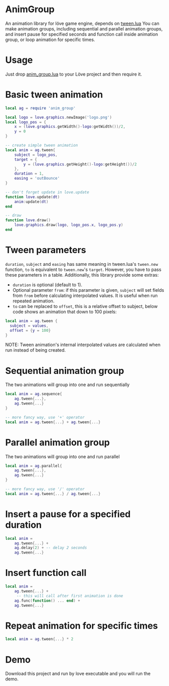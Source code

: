 # AnimGroup
An animation library for löve game engine, depends on [tween.lua](https://github.com/kikito/tween.lua)
You can make animation groups, including sequential and parallel animation groups, 
and insert pause for specified seconds and function call inside animation group, or loop animation for specific times.

# Usage
Just drop [anim_group.lua](https://github.com/Moligaloo/AnimGroup/blob/master/anim_group.lua) to your Löve project and then require it.

# Basic tween animation

```lua
local ag = require 'anim_group'

local logo = love.graphics.newImage('logo.png')
local logo_pos = {
	x = (love.graphics.getWidth()-logo:getWidth())/2,
	y = 0
}

-- create simple tween animation
local anim = ag.tween{
	subject = logo_pos,
	target = {
		y = (love.graphics.getHeight()-logo:getHeight())/2
	},
	duration = 1, 
	easing = 'outBounce'
}

-- don't forget update in love.update
function love.update(dt)
	anim:update(dt)
end

-- draw
function love.draw()
	love.graphics.draw(logo, logo_pos.x, logo_pos.y)
end

```

# Tween parameters
`duration`, `subject` and `easing` has same meaning in tween.lua's `tween.new` function, `to` is equivalent to `tween.new`'s `target`. However, you have to pass these parameters in a table. Additionally, this library provide some extras:
 * `duration` is optional (default to 1). 
 * Optional parameter `from`: if this parameter is given, `subject` will set fields from `from` before calculating interpolated values. It is useful when run repeated animation.
 * `to` can be replaced to `offset`, this is a relative offset to subject, below code shows an animation that down to 100 pixels:
```lua
local anim = ag.tween {
  subject = values,
  offset = {y = 100}
}
```

NOTE: Tween animation's internal interpolated values are calculated when run instead of being created.

# Sequential animation group

The two animations will group into one and run sequentially
```lua
local anim = ag.sequence{
	ag.tween{...}, 
	ag.tween{...}
}

-- more fancy way, use '+' operator
local anim = ag.tween{...} + ag.tween{...}

```

# Parallel animation group
The two animations will group into one and run parallel
```lua
local anim = ag.parallel{
	ag.tween{...}, 
	ag.tween{...}
}

-- more fancy way, use '/' operator
local anim = ag.tween{...} / ag.tween{...}
```

# Insert a pause for a specified duration
```lua
local anim = 
	ag.tween{...} + 
	ag.delay(2) + -- delay 2 seconds
	ag.tween{...}
```

# Insert function call
```lua
local anim = 
	ag.tween{...} +
	 -- this will call after first animation is done
	ag.func(function() ... end) +
	ag.tween{...}
```

# Repeat animation for specific times
```lua
local anim = ag.tween{...} * 2
```

# Demo
Download this project and run by love executable and you will run the demo.